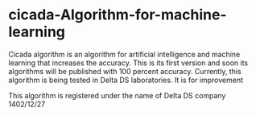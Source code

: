 # cicada-Algorithm-for-machine-learning
Cicada algorithm is an algorithm for artificial intelligence and machine learning that increases the accuracy. This is its first version and soon its algorithms will be published with 100 percent accuracy. Currently, this algorithm is being tested in Delta DS laboratories. It is for improvement

This algorithm is registered under the name of Delta DS company
1402/12/27
